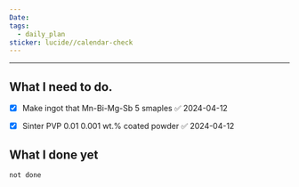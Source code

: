 ```yaml
---
Date: 
tags:
  - daily_plan
sticker: lucide//calendar-check
---
```

---
## What I need to do.

- [x] Make ingot that Mn-Bi-Mg-Sb 5 smaples ✅ 2024-04-12
- [x] Sinter PVP 0.01 0.001 wt.% coated powder ✅ 2024-04-12



## What I done yet
```tasks
not done
```
